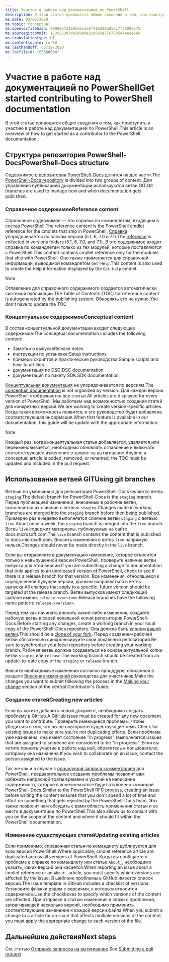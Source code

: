```yaml
---
title: Участие в работе над документацией по PowerShell
description: В этой статье приводятся общие сведения о том, как приступить к участию в работе над документацией по PowerShell.
ms.date: 03/05/2020
ms.topic: conceptual
ms.openlocfilehash: 989605f21685decda5f916298a05ec7f5600e575
ms.sourcegitcommit: 173556307d45d88de31086ce776770547eece64c
ms.translationtype: HT
ms.contentlocale: ru-RU
ms.lasthandoff: 05/19/2020
ms.locfileid: "83560684"
---
```

# <a name="get-started-contributing-to-powershell-documentation"></a><span data-ttu-id="7bd94-103">Участие в работе над документацией по PowerShell</span><span class="sxs-lookup"><span data-stu-id="7bd94-103">Get started contributing to PowerShell documentation</span></span>

<span data-ttu-id="7bd94-104">В этой статье приводятся общие сведения о том, как приступить к участию в работе над документацией по PowerShell.</span><span class="sxs-lookup"><span data-stu-id="7bd94-104">This article is an overview of how to get started as a contributor to the PowerShell documentation.</span></span>

## <a name="powershell-docs-structure"></a><span data-ttu-id="7bd94-105">Структура репозитория PowerShell-Docs</span><span class="sxs-lookup"><span data-stu-id="7bd94-105">PowerShell-Docs structure</span></span>

<span data-ttu-id="7bd94-106">Содержимое в [репозитории PowerShell-Docs][psdocs] делится на две части.</span><span class="sxs-lookup"><span data-stu-id="7bd94-106">The [PowerShell-Docs repository][psdocs] is divided into two groups of content.</span></span> <span data-ttu-id="7bd94-107">Для управления публикацией документации используются ветви GIT.</span><span class="sxs-lookup"><span data-stu-id="7bd94-107">Git branches are used to manage how and when documentation gets published.</span></span>

### <a name="reference-content"></a><span data-ttu-id="7bd94-108">Справочное содержимое</span><span class="sxs-lookup"><span data-stu-id="7bd94-108">Reference content</span></span>

<span data-ttu-id="7bd94-109">Справочное содержимое — это справка по командлетам, входящим в состав PowerShell.</span><span class="sxs-lookup"><span data-stu-id="7bd94-109">The reference content is the PowerShell cmdlet reference for the cmdlets that ship in PowerShell.</span></span>
<span data-ttu-id="7bd94-110">[Справка][ref] упорядочивается по папкам версий (5.1, 6, 7.0 и 7.1).</span><span class="sxs-lookup"><span data-stu-id="7bd94-110">The [reference][ref] is collected in versions folders (5.1, 6, 7.0, and 7.1).</span></span> <span data-ttu-id="7bd94-111">В это содержимое входит справка по командлетам только из тех модулей, которые поставляются с PowerShell.</span><span class="sxs-lookup"><span data-stu-id="7bd94-111">This content contains cmdlet reference only for the modules that ship with PowerShell.</span></span> <span data-ttu-id="7bd94-112">Оно также применяется для справочной информации, выводимой командлетом `Get-Help`.</span><span class="sxs-lookup"><span data-stu-id="7bd94-112">This content is also used to create the help information displayed by the `Get-Help` cmdlet.</span></span>

> [!NOTE]
> <span data-ttu-id="7bd94-113">Оглавление для справочного содержимого создается автоматически системой публикации.</span><span class="sxs-lookup"><span data-stu-id="7bd94-113">The Table of Contents (TOC) for reference content is autogenerated by the publishing system.</span></span> <span data-ttu-id="7bd94-114">Обновлять его не нужно.</span><span class="sxs-lookup"><span data-stu-id="7bd94-114">You don't have to update the TOC.</span></span>

### <a name="conceptual-content"></a><span data-ttu-id="7bd94-115">Концептуальное содержимое</span><span class="sxs-lookup"><span data-stu-id="7bd94-115">Conceptual content</span></span>

<span data-ttu-id="7bd94-116">В состав концептуальной документации входит следующее содержимое:</span><span class="sxs-lookup"><span data-stu-id="7bd94-116">The conceptual documentation includes the following content:</span></span>

- <span data-ttu-id="7bd94-117">Заметки о выпуске</span><span class="sxs-lookup"><span data-stu-id="7bd94-117">Release notes</span></span>
- <span data-ttu-id="7bd94-118">инструкции по установке;</span><span class="sxs-lookup"><span data-stu-id="7bd94-118">Setup instructions</span></span>
- <span data-ttu-id="7bd94-119">примеры скриптов и практические руководства;</span><span class="sxs-lookup"><span data-stu-id="7bd94-119">Sample scripts and how-to articles</span></span>
- <span data-ttu-id="7bd94-120">документация по DSC;</span><span class="sxs-lookup"><span data-stu-id="7bd94-120">DSC documentation</span></span>
- <span data-ttu-id="7bd94-121">документация по пакету SDK.</span><span class="sxs-lookup"><span data-stu-id="7bd94-121">SDK documentation</span></span>

<span data-ttu-id="7bd94-122">[Концептуальная документация][conceptual] не упорядочивается по версиям.</span><span class="sxs-lookup"><span data-stu-id="7bd94-122">The [conceptual documentation][conceptual] is not organized by version.</span></span> <span data-ttu-id="7bd94-123">Для каждой версии PowerShell отображаются все статьи.</span><span class="sxs-lookup"><span data-stu-id="7bd94-123">All articles are displayed for every version of PowerShell.</span></span> <span data-ttu-id="7bd94-124">Мы работаем над возможностью создания статей для конкретных версий.</span><span class="sxs-lookup"><span data-stu-id="7bd94-124">We are working to create version-specific articles.</span></span> <span data-ttu-id="7bd94-125">Когда такая возможность появится, в это руководство будет добавлена соответствующая информация.</span><span class="sxs-lookup"><span data-stu-id="7bd94-125">When that feature is available in our documentation, this guide will be update with the appropriate information.</span></span>

> [!NOTE]
> <span data-ttu-id="7bd94-126">Каждый раз, когда концептуальная статья добавляется, удаляется или переименовывается, необходимо обновлять оглавление и включать соответствующее изменение в запрос на вытягивание.</span><span class="sxs-lookup"><span data-stu-id="7bd94-126">Anytime a conceptual article is added, removed, or renamed, the TOC must be updated and included in the pull request.</span></span>

## <a name="using-git-branches"></a><span data-ttu-id="7bd94-127">Использование ветвей GIT</span><span class="sxs-lookup"><span data-stu-id="7bd94-127">Using git branches</span></span>

<span data-ttu-id="7bd94-128">Ветвью по умолчанию для репозитория PowerShell-Docs является ветвь `staging`.</span><span class="sxs-lookup"><span data-stu-id="7bd94-128">The default branch for PowerShell-Docs is the `staging` branch.</span></span> <span data-ttu-id="7bd94-129">Перед публикацией изменений, внесенных в рабочие ветви, выполняется их слияние с ветвью `staging`.</span><span class="sxs-lookup"><span data-stu-id="7bd94-129">Changes made in working branches are merged into the `staging` branch before then being published.</span></span> <span data-ttu-id="7bd94-130">Примерно раз в неделю выполняется слияние ветви `staging` с ветвью `live`.</span><span class="sxs-lookup"><span data-stu-id="7bd94-130">About once a week, the `staging` branch is merged into the `live` branch.</span></span> <span data-ttu-id="7bd94-131">Ветвь `live` содержит материалы, публикуемые на сайте docs.microsoft.com.</span><span class="sxs-lookup"><span data-stu-id="7bd94-131">The `live` branch contains the content that is published to docs.microsoft.com.</span></span> <span data-ttu-id="7bd94-132">Вносить изменения в ветвь `live` напрямую нельзя.</span><span class="sxs-lookup"><span data-stu-id="7bd94-132">Changes should never be made directly in the `live` branch.</span></span>

<span data-ttu-id="7bd94-133">Если вы отправляете в документацию изменение, которое относится только к невыпущенной версии PowerShell, проверьте наличие ветви выпуска для этой версии.</span><span class="sxs-lookup"><span data-stu-id="7bd94-133">If you are submitting a change to documentation that only applies to an unreleased version of PowerShell, check to see if there is a release branch for that version.</span></span> <span data-ttu-id="7bd94-134">Все изменения, относящиеся к определенной будущей версии, должны направляться в ветвь выпуска.</span><span class="sxs-lookup"><span data-stu-id="7bd94-134">All changes that apply to a specific, future version should be targeted at the release branch.</span></span> <span data-ttu-id="7bd94-135">Ветви выпусков имеют следующий шаблон имени: `release-<version>`.</span><span class="sxs-lookup"><span data-stu-id="7bd94-135">Release branches have the following name pattern: `release-<version>`.</span></span>

<span data-ttu-id="7bd94-136">Перед тем как начинать вносить какие-либо изменения, создайте рабочую ветвь в своей локальной копии репозитория PowerShell-Docs.</span><span class="sxs-lookup"><span data-stu-id="7bd94-136">Before starting any changes, create a working branch in your local copy of the PowerShell-Docs repository.</span></span> <span data-ttu-id="7bd94-137">Она должна быть [клоном вашей вилки][fork].</span><span class="sxs-lookup"><span data-stu-id="7bd94-137">This should be a [clone of your fork][fork].</span></span> <span data-ttu-id="7bd94-138">Перед созданием рабочей ветви обязательно синхронизируйте свой локальный репозиторий.</span><span class="sxs-lookup"><span data-stu-id="7bd94-138">Be sure to synchronize your local repository before creating your working branch.</span></span> <span data-ttu-id="7bd94-139">Рабочая ветвь должна создаваться на основе актуальной копии ветви `staging` или `release`.</span><span class="sxs-lookup"><span data-stu-id="7bd94-139">The working branch should be created from an update-to-date copy of the `staging` or `release` branch.</span></span>

<span data-ttu-id="7bd94-140">Внесите необходимые изменения согласно процедуре, описанной в разделе [Внесение изменений][making-changes] руководства для участников.</span><span class="sxs-lookup"><span data-stu-id="7bd94-140">Make the changes you want to submit following the process in the [Making your change][making-changes] section of the central Contributor's Guide.</span></span>

### <a name="creating-new-articles"></a><span data-ttu-id="7bd94-141">Создание статей</span><span class="sxs-lookup"><span data-stu-id="7bd94-141">Creating new articles</span></span>

<span data-ttu-id="7bd94-142">Если вы хотите добавить новый документ, необходимо создать проблему в GitHub.</span><span class="sxs-lookup"><span data-stu-id="7bd94-142">A GitHub issue must be created for any new document you want to contribute.</span></span> <span data-ttu-id="7bd94-143">Проверьте имеющиеся проблемы, чтобы убедиться в том, что вы не повторяете существующие темы.</span><span class="sxs-lookup"><span data-stu-id="7bd94-143">Check for existing issues to make sure you're not duplicating efforts.</span></span> <span data-ttu-id="7bd94-144">Если проблема уже назначена, она имеет состояние "in progress" (выполняется).</span><span class="sxs-lookup"><span data-stu-id="7bd94-144">Issues that are assigned to someone are considered to be "in progress".</span></span> <span data-ttu-id="7bd94-145">Если вы хотите принять участие в работе над ней, обратитесь к пользователю, которому она назначена.</span><span class="sxs-lookup"><span data-stu-id="7bd94-145">If you wish to collaborate on an issue, contact the person assigned to the issue.</span></span>

<span data-ttu-id="7bd94-146">Так же как и в случае с [процедурой запроса комментариев][rfc] для PowerShell, предварительное создание проблемы позволит вам избежать напрасной траты времени и усилий на написание содержимого, которое в конечном итоге будет отклонено командой PowerShell-Docs.</span><span class="sxs-lookup"><span data-stu-id="7bd94-146">Similar to the PowerShell [RFC process][rfc], creating an issue before writing the content ensures that you don't spend a lot of time and effort on something that gets rejected by the PowerShell-Docs team.</span></span> <span data-ttu-id="7bd94-147">Это также позволит нам обсудить с вами область применения статьи и ее место в документации по PowerShell.</span><span class="sxs-lookup"><span data-stu-id="7bd94-147">This also allows us to consult with you on the scope of the content and where it should fit within the PowerShell documentation.</span></span>

### <a name="updating-existing-articles"></a><span data-ttu-id="7bd94-148">Изменение существующих статей</span><span class="sxs-lookup"><span data-stu-id="7bd94-148">Updating existing articles</span></span>

<span data-ttu-id="7bd94-149">Если применимо, справочная статья по командлету дублируется для всех версий PowerShell.</span><span class="sxs-lookup"><span data-stu-id="7bd94-149">Where applicable, cmdlet reference article are duplicated across all versions of PowerShell.</span></span> <span data-ttu-id="7bd94-150">Когда вы сообщаете о проблеме в справке по командлету или статье `About_`, необходимо указать, каких версий она касается.</span><span class="sxs-lookup"><span data-stu-id="7bd94-150">When reporting an issue about a cmdlet reference or an `About_` article, you must specify which versions are affected by the issue.</span></span> <span data-ttu-id="7bd94-151">В шаблоне проблемы в GitHub имеется список версий.</span><span class="sxs-lookup"><span data-stu-id="7bd94-151">The issue template in GitHub includes a checklist of versions.</span></span> <span data-ttu-id="7bd94-152">Установите флажки рядом с версиями, к которым относится содержимое.</span><span class="sxs-lookup"><span data-stu-id="7bd94-152">Use the checkboxes to specify which versions of the content are affected.</span></span> <span data-ttu-id="7bd94-153">При отправке в статью изменения в связи с проблемой, затрагивающей несколько версий, необходимо применить соответствующее изменение к каждой версии файла.</span><span class="sxs-lookup"><span data-stu-id="7bd94-153">When you submit a change to a article for an issue that affects multiple versions of the content, you must apply the appropriate change to each version of the file.</span></span>

## <a name="next-steps"></a><span data-ttu-id="7bd94-154">Дальнейшие действия</span><span class="sxs-lookup"><span data-stu-id="7bd94-154">Next steps</span></span>

<span data-ttu-id="7bd94-155">См. статью [Отправка запросов на вытягивание](pull-requests.md).</span><span class="sxs-lookup"><span data-stu-id="7bd94-155">See [Submitting a pull request](pull-requests.md)</span></span>

<!--link refs-->
[conceptual]: https://github.com/MicrosoftDocs/PowerShell-Docs/tree/staging/reference/docs-conceptual
[fork]: /contribute/get-started-setup-local#fork-the-repository
[making-changes]: /contribute/how-to-write-workflows-major#making-your-changes
[psdocs]: https://github.com/MicrosoftDocs/PowerShell-Docs
[ref]: https://github.com/MicrosoftDocs/PowerShell-Docs/tree/staging/reference
[rfc]: https://github.com/PowerShell/powershell-rfc/blob/master/RFC0000-RFC-Process.md
